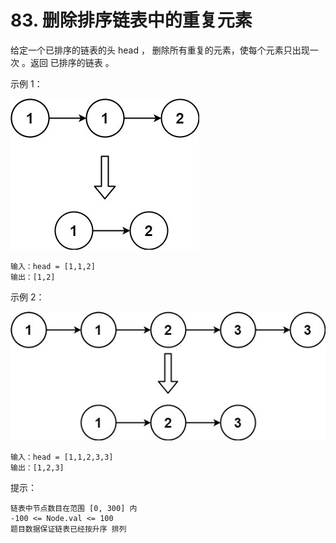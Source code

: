 # 83. 删除排序链表中的重复元素

给定一个已排序的链表的头 head ， 删除所有重复的元素，使每个元素只出现一次 。返回 已排序的链表 。

 

示例 1：

![alt text](image.png)

```
输入：head = [1,1,2]
输出：[1,2]
```
示例 2：

![alt text](image-1.png)

```
输入：head = [1,1,2,3,3]
输出：[1,2,3]
```
 

提示：

```
链表中节点数目在范围 [0, 300] 内
-100 <= Node.val <= 100
题目数据保证链表已经按升序 排列
```